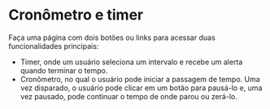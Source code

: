# Cronômetro e timer

Faça uma página com dois botões ou links para acessar duas funcionalidades principais:
- Timer, onde um usuário seleciona um intervalo e recebe um alerta quando terminar o tempo.
- Cronômetro, no qual o usuário pode iniciar a passagem de tempo. Uma vez disparado, o usuário pode clicar em um botão para pausá-lo e, uma vez pausado, pode continuar o tempo de onde parou ou zerá-lo.